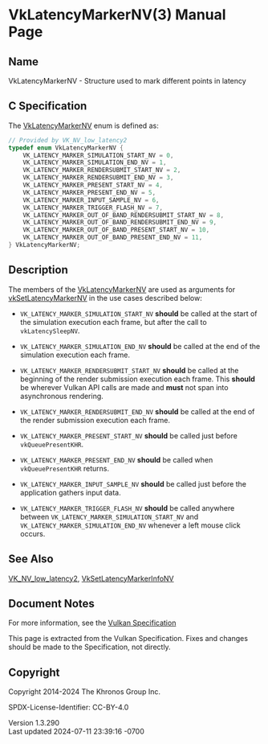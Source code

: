 # VkLatencyMarkerNV(3) Manual Page

## Name

VkLatencyMarkerNV - Structure used to mark different points in latency



## <a href="#_c_specification" class="anchor"></a>C Specification

The [VkLatencyMarkerNV](https://registry.khronos.org/vulkan/specs/1.3-extensions/man/html/VkLatencyMarkerNV.html) enum is defined as:

``` c
// Provided by VK_NV_low_latency2
typedef enum VkLatencyMarkerNV {
    VK_LATENCY_MARKER_SIMULATION_START_NV = 0,
    VK_LATENCY_MARKER_SIMULATION_END_NV = 1,
    VK_LATENCY_MARKER_RENDERSUBMIT_START_NV = 2,
    VK_LATENCY_MARKER_RENDERSUBMIT_END_NV = 3,
    VK_LATENCY_MARKER_PRESENT_START_NV = 4,
    VK_LATENCY_MARKER_PRESENT_END_NV = 5,
    VK_LATENCY_MARKER_INPUT_SAMPLE_NV = 6,
    VK_LATENCY_MARKER_TRIGGER_FLASH_NV = 7,
    VK_LATENCY_MARKER_OUT_OF_BAND_RENDERSUBMIT_START_NV = 8,
    VK_LATENCY_MARKER_OUT_OF_BAND_RENDERSUBMIT_END_NV = 9,
    VK_LATENCY_MARKER_OUT_OF_BAND_PRESENT_START_NV = 10,
    VK_LATENCY_MARKER_OUT_OF_BAND_PRESENT_END_NV = 11,
} VkLatencyMarkerNV;
```

## <a href="#_description" class="anchor"></a>Description

The members of the [VkLatencyMarkerNV](https://registry.khronos.org/vulkan/specs/1.3-extensions/man/html/VkLatencyMarkerNV.html) are used
as arguments for [vkSetLatencyMarkerNV](https://registry.khronos.org/vulkan/specs/1.3-extensions/man/html/vkSetLatencyMarkerNV.html) in
the use cases described below:

- `VK_LATENCY_MARKER_SIMULATION_START_NV` **should** be called at the
  start of the simulation execution each frame, but after the call to
  `vkLatencySleepNV`.

- `VK_LATENCY_MARKER_SIMULATION_END_NV` **should** be called at the end
  of the simulation execution each frame.

- `VK_LATENCY_MARKER_RENDERSUBMIT_START_NV` **should** be called at the
  beginning of the render submission execution each frame. This
  **should** be wherever Vulkan API calls are made and **must** not span
  into asynchronous rendering.

- `VK_LATENCY_MARKER_RENDERSUBMIT_END_NV` **should** be called at the
  end of the render submission execution each frame.

- `VK_LATENCY_MARKER_PRESENT_START_NV` **should** be called just before
  `vkQueuePresentKHR`.

- `VK_LATENCY_MARKER_PRESENT_END_NV` **should** be called when
  `vkQueuePresentKHR` returns.

- `VK_LATENCY_MARKER_INPUT_SAMPLE_NV` **should** be called just before
  the application gathers input data.

- `VK_LATENCY_MARKER_TRIGGER_FLASH_NV` **should** be called anywhere
  between `VK_LATENCY_MARKER_SIMULATION_START_NV` and
  `VK_LATENCY_MARKER_SIMULATION_END_NV` whenever a left mouse click
  occurs.

## <a href="#_see_also" class="anchor"></a>See Also

[VK_NV_low_latency2](https://registry.khronos.org/vulkan/specs/1.3-extensions/man/html/VK_NV_low_latency2.html),
[VkSetLatencyMarkerInfoNV](https://registry.khronos.org/vulkan/specs/1.3-extensions/man/html/VkSetLatencyMarkerInfoNV.html)

## <a href="#_document_notes" class="anchor"></a>Document Notes

For more information, see the <a
href="https://registry.khronos.org/vulkan/specs/1.3-extensions/html/vkspec.html#VkLatencyMarkerNV"
target="_blank" rel="noopener">Vulkan Specification</a>

This page is extracted from the Vulkan Specification. Fixes and changes
should be made to the Specification, not directly.

## <a href="#_copyright" class="anchor"></a>Copyright

Copyright 2014-2024 The Khronos Group Inc.

SPDX-License-Identifier: CC-BY-4.0

Version 1.3.290  
Last updated 2024-07-11 23:39:16 -0700
